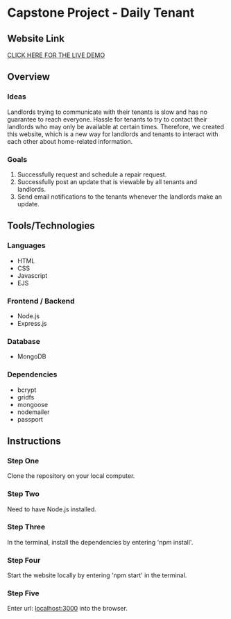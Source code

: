 # Capstone Project - Daily Tenant

## Website Link
[CLICK HERE FOR THE LIVE DEMO](https://dashboard.heroku.com/apps/dailytenant)


## Overview
### Ideas
Landlords trying to communicate with their tenants is slow and has no guarantee to reach everyone. 
Hassle for tenants to try to contact their landlords who may only be available at certain times.
Therefore, we created this website, which is a new way for landlords and tenants to interact with each other about home-related information.

### Goals
1. Successfully request and schedule a repair request. 
2. Successfully post an update that is viewable by all tenants and landlords. 
3. Send email notifications to the tenants whenever the landlords make an update. 

## Tools/Technologies
### Languages
- HTML
- CSS
- Javascript
- EJS

### Frontend / Backend
- Node.js
- Express.js

### Database
- MongoDB

### Dependencies
- bcrypt
- gridfs
- mongoose
- nodemailer
- passport

## Instructions
### Step One
Clone the repository on your local computer. 

### Step Two
Need to have Node.js installed. 

### Step Three
In the terminal, install the dependencies by entering 'npm install'. 

### Step Four
Start the website locally by entering 'npm start' in the terminal.

### Step Five
Enter url: [localhost:3000](localhost:3000) into the browser. 
